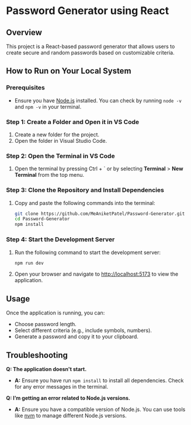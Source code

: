 # Password Generator using React

## Overview

This project is a React-based password generator that allows users to create secure and random passwords based on customizable criteria.

## How to Run on Your Local System

### Prerequisites

- Ensure you have [Node.js](https://nodejs.org/) installed. You can check by running `node -v` and `npm -v` in your terminal.

### Step 1: Create a Folder and Open it in VS Code

1. Create a new folder for the project.
2. Open the folder in Visual Studio Code.

### Step 2: Open the Terminal in VS Code

1. Open the terminal by pressing Ctrl + ` or by selecting **Terminal** > **New Terminal** from the top menu.

### Step 3: Clone the Repository and Install Dependencies

1. Copy and paste the following commands into the terminal:

    ```bash
    git clone https://github.com/MeAniketPatel/Password-Generator.git
    cd Password-Generator
    npm install
    ```

### Step 4: Start the Development Server

1. Run the following command to start the development server:

    ```bash
    npm run dev
    ```

2. Open your browser and navigate to [http://localhost:5173](http://localhost:5173) to view the application.

## Usage

Once the application is running, you can:
- Choose password length.
- Select different criteria (e.g., include symbols, numbers).
- Generate a password and copy it to your clipboard.

## Troubleshooting

**Q: The application doesn't start.**
- **A:** Ensure you have run `npm install` to install all dependencies. Check for any error messages in the terminal.

**Q: I’m getting an error related to Node.js versions.**
- **A:** Ensure you have a compatible version of Node.js. You can use tools like [nvm](https://github.com/nvm-sh/nvm) to manage different Node.js versions.
